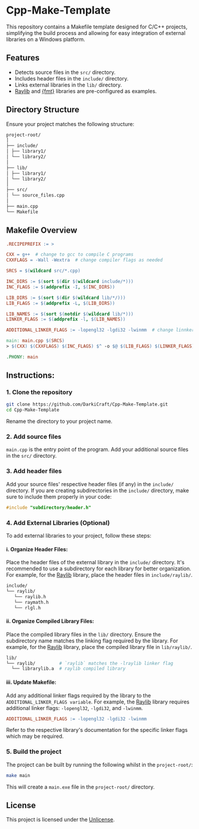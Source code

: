 # Cpp-Make-Template

This repository contains a Makefile template designed for C/C++ projects, simplifying the build process and allowing for easy integration of external libraries on a Windows platform.

## Features

- Detects source files in the `src/` directory.
- Includes header files in the `include/` directory.
- Links external libraries in the `lib/` directory.
- [Raylib](https://github.com/raysan5/raylib) and [{fmt}](https://github.com/fmtlib/fmt) libraries are pre-configured as examples.

## Directory Structure

Ensure your project matches the following structure:
```sh
project-root/
│
├── include/
│ ├── library1/
│ └── library2/
│
├── lib/
│ ├── library1/
│ └── library2/
│
├── src/
│ └── source_files.cpp
│
├── main.cpp
└── Makefile
```

## Makefile Overview

```makefile
.RECIPEPREFIX := >

CXX = g++  # change to gcc to compile C programs
CXXFLAGS = -Wall -Wextra  # change compiler flags as needed

SRCS = $(wildcard src/*.cpp)

INC_DIRS := $(sort $(dir $(wildcard include/*)))
INC_FLAGS := $(addprefix -I, $(INC_DIRS))

LIB_DIRS := $(sort $(dir $(wildcard lib/*/)))
LIB_FLAGS := $(addprefix -L, $(LIB_DIRS))

LIB_NAMES := $(sort $(notdir $(wildcard lib/*)))
LINKER_FLAGS := $(addprefix -l, $(LIB_NAMES))

ADDITIONAL_LINKER_FLAGS := -lopengl32 -lgdi32 -lwinmm  # change linnker flags as needed

main: main.cpp $(SRCS)
> $(CXX) $(CXXFLAGS) $(INC_FLAGS) $^ -o $@ $(LIB_FLAGS) $(LINKER_FLAGS) $(ADDITIONAL_LINKER_FLAGS)

.PHONY: main
```

## Instructions:

### 1. Clone the repository
  
```sh
git clone https://github.com/DarkiCraft/Cpp-Make-Template.git
cd Cpp-Make-Template
```
Rename the directory to your project name.
  
### 2. Add source files
     
`main.cpp` is the entry point of the program. Add your additional source files in the `src/` directory.
  
### 3. Add header files
  
Add your source files' respective header files (if any) in the `include/` directory. If you are creating subdirectories in the `include/` directory, make sure to include them properly in your code:
  
```cpp
#include "subdirectory/header.h"
```
### 4. Add External Libraries (Optional)
  
To add external libraries to your project, follow these steps:
  
#### i. Organize Header Files:
  
Place the header files of the external library in the `include/` directory.
It's recommended to use a subdirectory for each library for better organization.
For example, for the [Raylib](https://github.com/raysan5/raylib) library, place the header files in `include/raylib/`.
  
```sh
include/
└── raylib/
   └── raylib.h
   └── raymath.h
   └── rlgl.h
```
  
#### ii. Organize Compiled Library Files:
  
Place the compiled library files in the `lib/` directory.
Ensure the subdirectory name matches the linking flag required by the library.
For example, for the [Raylib](https://github.com/raysan5/raylib) library, place the compiled library file in `lib/raylib/`.
  
```sh
lib/
└── raylib/         # `raylib` matches the -lraylib linker flag
  └── librarylib.a  # raylib compiled library
```
  
#### iii. Update Makefile:
  
Add any additional linker flags required by the library to the `ADDITIONAL_LINKER_FLAGS variable`.
For example, the [Raylib](https://github.com/raysan5/raylib) library requires additional linker flags: `-lopengl32`, `-lgdi32`, and `-lwinmm`.
  
```makefile
ADDITIONAL_LINKER_FLAGS := -lopengl32 -lgdi32 -lwinmm
```

Refer to the respective library's documentation for the specific linker flags which may be required.

### 5. Build the project
  
The project can be built by running the following whilst in the `project-root/`:
  
```sh
make main
```
   
This will create a `main.exe` file in the `project-root/` directory.

## License

This project is licensed under the [Unlicense](https://unlicense.org/).

